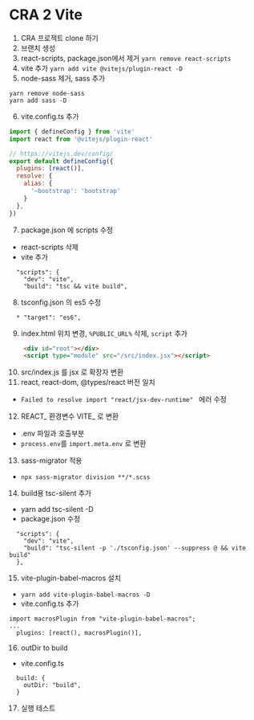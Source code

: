 # CRA 2 Vite
1. CRA 프로젝트 clone 하기
2. 브랜치 생성
3. react-scripts, package.json에서 제거
`yarn remove react-scripts`
4. vite 추가
`yarn add vite @vitejs/plugin-react -D`
5. node-sass 제거, sass 추가

```
yarn remove node-sass
yarn add sass -D
```
6. vite.config.ts 추가

```js
import { defineConfig } from 'vite'
import react from '@vitejs/plugin-react'

// https://vitejs.dev/config/
export default defineConfig({
  plugins: [react()],
  resolve: {
    alias: {
      '~bootstrap': 'bootstrap'
    }
  },
})
```

7. package.json 에 scripts 수정
  * react-scripts 삭제
  * vite 추가

```
  "scripts": {
    "dev": "vite",
    "build": "tsc && vite build",
```
8. tsconfig.json 의 es5 수정

```
  * "target": "es6",
```
9. index.html 위치 변경, `%PUBLIC_URL%` 삭제, `script` 추가

```html
    <div id="root"></div>
    <script type="module" src="/src/index.jsx"></script>
```
10. src/index.js 를 jsx 로 확장자 변환
11. react, react-dom, @types/react 버전 일치
  * `Failed to resolve import "react/jsx-dev-runtime" ` 에러 수정
12. REACT_ 환경변수 VITE_ 로 변환
  * .env 파일과 호출부분
  * `process.env`를 `import.meta.env` 로 변환
13. sass-migrator 적용
  * `npx sass-migrator division **/*.scss`
14. build용 tsc-silent 추가
  * yarn add tsc-silent -D
  * package.json 수정

```
  "scripts": {
    "dev": "vite",
    "build": "tsc-silent -p './tsconfig.json' --suppress @ && vite build"
  },
```
15. vite-plugin-babel-macros 설치
  * `yarn add vite-plugin-babel-macros -D`
  * vite.config.ts 추가

```
import macrosPlugin from "vite-plugin-babel-macros";
...
  plugins: [react(), macrosPlugin()],
```

16. outDir to build
* vite.config.ts

```
  build: {
    outDir: "build",
  }
```
17. 실행 테스트
